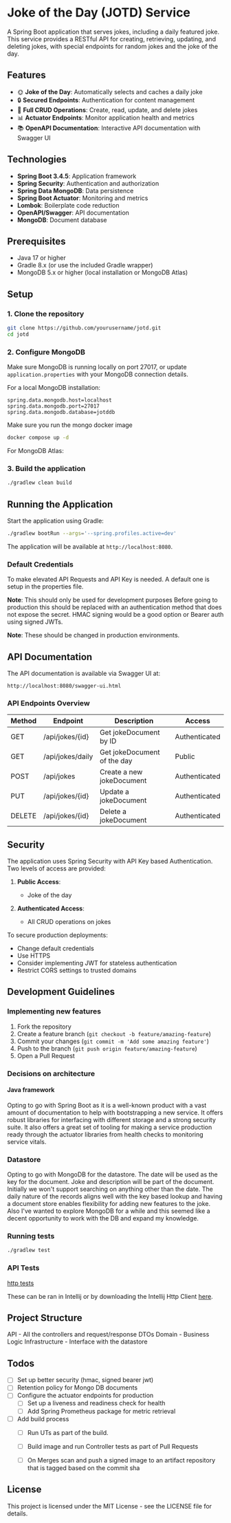 # Joke of the Day (JOTD) Service

A Spring Boot application that serves jokes, including a daily featured joke. This service provides a RESTful API for creating, retrieving, updating, and deleting jokes, with special endpoints for random jokes and the joke of the day.

## Features

- 🌞 **Joke of the Day**: Automatically selects and caches a daily joke
- 🔒 **Secured Endpoints**: Authentication for content management
- 📝 **Full CRUD Operations**: Create, read, update, and delete jokes
- 📊 **Actuator Endpoints**: Monitor application health and metrics
- 📚 **OpenAPI Documentation**: Interactive API documentation with Swagger UI

## Technologies

- **Spring Boot 3.4.5**: Application framework
- **Spring Security**: Authentication and authorization
- **Spring Data MongoDB**: Data persistence
- **Spring Boot Actuator**: Monitoring and metrics
- **Lombok**: Boilerplate code reduction
- **OpenAPI/Swagger**: API documentation
- **MongoDB**: Document database

## Prerequisites

- Java 17 or higher
- Gradle 8.x (or use the included Gradle wrapper)
- MongoDB 5.x or higher (local installation or MongoDB Atlas)

## Setup

### 1. Clone the repository

```bash
git clone https://github.com/yourusername/jotd.git
cd jotd
```

### 2. Configure MongoDB

Make sure MongoDB is running locally on port 27017, or update `application.properties` with your MongoDB connection details.

For a local MongoDB installation:

```properties
spring.data.mongodb.host=localhost
spring.data.mongodb.port=27017
spring.data.mongodb.database=jotddb
```

Make sure you run the mongo docker image

```bash
docker compose up -d 
```

For MongoDB Atlas:

### 3. Build the application

```bash
./gradlew clean build
```

## Running the Application

Start the application using Gradle:

```bash
./gradlew bootRun --args='--spring.profiles.active=dev'
```

The application will be available at `http://localhost:8080`.

### Default Credentials

To make elevated API Requests and API Key is needed. A default one is setup in the properties file.

**Note**: This should only be used for development purposes
Before going to production this should be replaced with an authentication method that does not expose the secret.
HMAC signing would be a good option or Bearer auth using signed JWTs.

**Note**: These should be changed in production environments.

## API Documentation

The API documentation is available via Swagger UI at:

```
http://localhost:8080/swagger-ui.html
```

### API Endpoints Overview

| Method | Endpoint                       | Description                         | Access          |
|--------|--------------------------------|-------------------------------------|-----------------|
| GET    | /api/jokes/{id}                | Get jokeDocument by ID                      | Authenticated   |
| GET    | /api/jokes/daily               | Get jokeDocument of the day                 | Public          |
| POST   | /api/jokes                     | Create a new jokeDocument                   | Authenticated   |
| PUT    | /api/jokes/{id}                | Update a jokeDocument                       | Authenticated   |
| DELETE | /api/jokes/{id}                | Delete a jokeDocument                       | Authenticated   |

## Security

The application uses Spring Security with API Key based Authentication. Two levels of access are provided:

1. **Public Access**:
   - Joke of the day

2. **Authenticated Access**:
   - All CRUD operations on jokes

To secure production deployments:
- Change default credentials
- Use HTTPS
- Consider implementing JWT for stateless authentication
- Restrict CORS settings to trusted domains

## Development Guidelines

### Implementing new features

1. Fork the repository
2. Create a feature branch (`git checkout -b feature/amazing-feature`)
3. Commit your changes (`git commit -m 'Add some amazing feature'`)
4. Push to the branch (`git push origin feature/amazing-feature`)
5. Open a Pull Request

### Decisions on architecture

#### Java framework

Opting to go with Spring Boot as it is a well-known product with a vast amount of documentation to help with bootstrapping a new service.
It offers robust libraries for interfacing with different storage and a strong security suite. It also offers a great set of tooling for 
making a service production ready through the actuator libraries from health checks to monitoring service vitals.

### Datastore

Opting to go with MongoDB for the datastore. The date will be used as the key for the document.
Joke and description will be part of the document. Initially we won't support searching on anything other than the date.
The daily nature of the records aligns well with the key based lookup and having a document store enables flexibility for adding new features to the joke.
Also I've wanted to explore MongoDB for a while and this seemed like a decent opportunity to work with the DB and expand my knowledge.

### Running tests

```bash
./gradlew test
```

### API Tests

[http tests](http/controller-tests.http)

These can be ran in Intellij or by downloading the Intellij Http Client [here](https://www.jetbrains.com/help/idea/http-client-cli.html).

## Project Structure

API - All the controllers and request/response DTOs
Domain - Business Logic
Infrastructure - Interface with the datastore

## Todos
- [ ] Set up better security (hmac, signed bearer jwt)
- [ ] Retention policy for Mongo DB documents
- [ ] Configure the actuator endpoints for production
   - [ ] Set up a liveness and readiness check for health
   - [ ] Add Spring Prometheus package for metric retrieval
- [ ] Add build process
   - [ ] Run UTs as part of the build.
   - [ ] Build image and run Controller tests as part of Pull Requests
   - [ ] On Merges scan and push a signed image to an artifact repository that is tagged based on the commit sha

      

## License

This project is licensed under the MIT License - see the LICENSE file for details.


